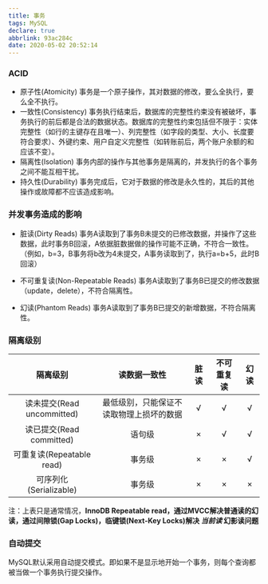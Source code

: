 ```yaml
---
title: 事务
tags: MySQL
declare: true
abbrlink: 93ac284c
date: 2020-05-02 20:52:14
---
```

### ACID
+ 原子性(Atomicity)
事务是一个原子操作，其对数据的修改，要么全执行，要么全不执行。
+ 一致性(Consistency)
事务执行结束后，数据库的完整性约束没有被破坏，事务执行的前后都是合法的数据状态。数据库的完整性约束包括但不限于：实体完整性（如行的主键存在且唯一）、列完整性（如字段的类型、大小、长度要符合要求）、外键约束、用户自定义完整性（如转账前后，两个账户余额的和应该不变）。
+ 隔离性(Isolation)
事务内部的操作与其他事务是隔离的，并发执行的各个事务之间不能互相干扰。
+ 持久性(Durability)
事务完成后，它对于数据的修改是永久性的，其后的其他操作或故障都不应该造成影响。

### 并发事务造成的影响
+ 脏读(Dirty Reads)
事务A读取到了事务B未提交的已修改数据，并操作了这些数据，此时事务B回滚，A依据脏数据做的操作可能不正确，不符合一致性。（例如，b=3，B事务将b改为4未提交，A事务读取到了，执行a=b+5，此时B回滚）

+ 不可重复读(Non-Repeatable Reads)
事务A读取到了事务B已提交的修改数据（update，delete），不符合隔离性。

+ 幻读(Phantom Reads)
事务A读取到了事务B已提交的新增数据，不符合隔离性。

### 隔离级别
隔离级别 | 读数据一致性 | 脏读 | 不可重复读 | 幻读
:-: | :-: | :-: | :-: | :-: 
读未提交(Read uncommitted) | 最低级别，只能保证不读取物理上损坏的数据 | √ | √ | √
读已提交(Read committed) | 语句级 | × | √ | √
可重复读(Repeatable read) | 事务级 | × | × | √
可序列化(Serializable) | 事务级 | × | × | ×

注：上表只是通常情况，**InnoDB Repeatable read，通过MVCC解决普通读的幻读，通过间隙锁(Gap Locks)，临键锁(Next-Key Locks)解决 ***当前读*** 幻影读问题**


### 自动提交
MySQL默认采用自动提交模式。即如果不是显示地开始一个事务，则每个查询都被当做一个事务执行提交操作。